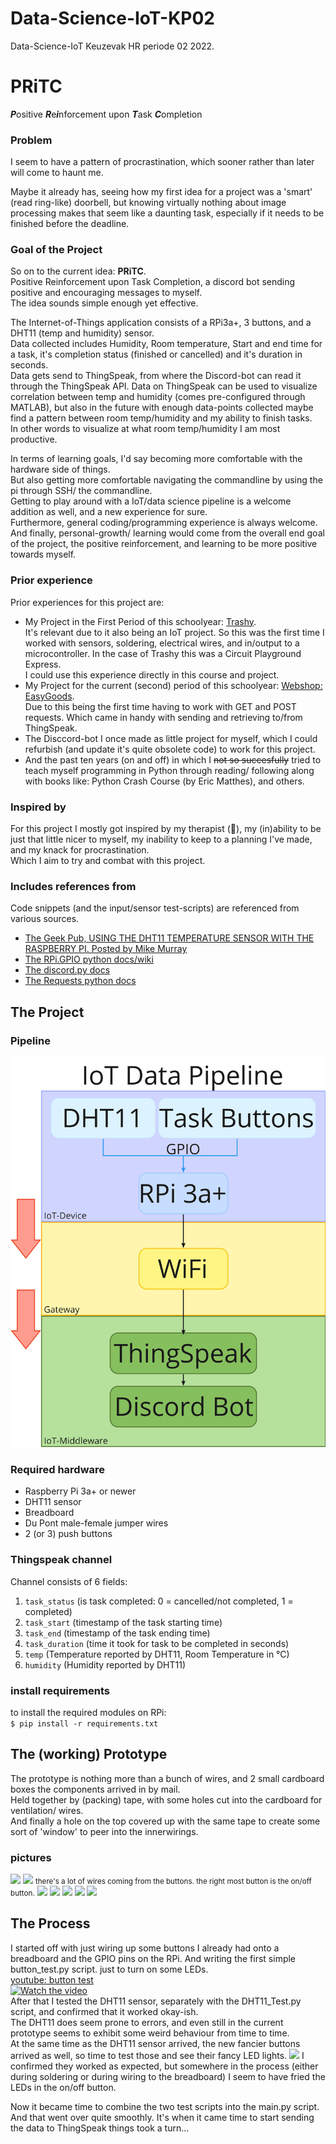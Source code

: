 # Data-Science-IoT-KP02
Data-Science-IoT Keuzevak HR periode 02 2022.

# PRiTC
***P***ositive ***R***e***i***nforcement upon ***T***ask ***C***ompletion

### Problem
I seem to have a pattern of procrastination, which sooner rather than later will come to haunt me.

Maybe it already has, seeing how my first idea for a project was a 'smart' (read ring-like) doorbell,
but knowing virtually nothing about image processing makes that seem like a daunting task,
especially if it needs to be finished before the deadline.  

### Goal of the Project
So on to the current idea: **PRiTC**.  
Positive Reinforcement upon Task Completion, a discord bot sending positive and encouraging messages to myself.  
The idea sounds simple enough yet effective.    

The Internet-of-Things application consists of a RPi3a+, 3 buttons, and a DHT11 (temp and humidity) sensor.  
Data collected includes Humidity, Room temperature, Start and end time for a task, it's completion status
(finished or cancelled) and it's duration in seconds.    
Data gets send to ThingSpeak, from where the Discord-bot can read
it through the ThingSpeak API. Data on ThingSpeak can be used to visualize correlation between temp and humidity
(comes pre-configured through MATLAB), but also in the future with enough data-points collected maybe find a pattern between
room temp/humidity and my ability to finish tasks.    
In other words to visualize at what room temp/humidity I am most productive.
  
In terms of learning goals, I'd say becoming more comfortable with the hardware side of things.  
But also getting more comfortable navigating the commandline by using the pi through SSH/ the commandline.  
Getting to play around with a IoT/data science pipeline is a welcome addition as well, and a new experience for sure.  
Furthermore, general coding/programming experience is always welcome.  
And finally, personal-growth/ learning would come from the overall end goal of the project, the positive reinforcement, and learning
to be more positive towards myself.    

### Prior experience
Prior experiences for this project are:
- My Project in the First Period of this schoolyear: <a href="https://makecode.adafruit.com/90475-47648-89981-11445">
Trashy</a>.  
It's relevant due to it also being an IoT project. So this was the first time I worked with sensors, soldering,
electrical wires, and in/output to a microcontroller. In the case of Trashy this was a Circuit Playground Express.  
I could use this experience directly in this course and project.
- My Project for the current (second) period of this schoolyear: <a href="https://github.com/PimMiii/cmgthrcle2">Webshop: EasyGoods</a>.  
Due to this being the first time having to work with GET and POST requests. Which came in handy with sending and
retrieving to/from ThingSpeak.
- The Disccord-bot I once made as little project for myself, which I could refurbish (and update it's quite obsolete code)
to work for this project.
- And the past ten years (on and off) in which I ~~not so succesfully~~ tried to teach myself programming in Python through reading/ following along with
books like: Python Crash Course (by Eric Matthes), and others.

### Inspired by
For this project I mostly got inspired by my therapist (👋), my (in)ability to be just that little nicer to myself, 
my inability to keep to a planning I've made, and my knack for procrastination.  
Which I aim to try and combat with this project.

### Includes references from  
Code snippets (and the input/sensor test-scripts) are referenced from various sources.
- <a href="https://www.thegeekpub.com/236867/using-the-dht11-temperature-sensor-with-the-raspberry-pi/">The Geek Pub, USING THE DHT11 TEMPERATURE SENSOR WITH THE RASPBERRY PI. Posted by Mike Murray </a>
- <a href="https://sourceforge.net/p/raspberry-gpio-python/wiki/Home/">The RPi.GPIO python docs/wiki</a>
- <a href="https://discordpy.readthedocs.io/en/stable/index.html">The discord.py docs </a>
- <a href="https://docs.python-requests.org/en/master/user/quickstart/">The Requests python docs</a>
  

## The Project

### Pipeline
<img src="img/IoT Pipeline.jpg"/>

### Required hardware
- Raspberry Pi 3a+ or newer
- DHT11 sensor
- Breadboard
- Du Pont male-female jumper wires
- 2 (or 3) push buttons

### Thingspeak channel
Channel consists of 6 fields:
1. `task_status` (is task completed: 0 = cancelled/not completed, 1 = completed)
2. `task_start` (timestamp of the task starting time)
3. `task_end` (timestamp of the task ending time)
4. `task_duration` (time it took for task to be completed in seconds)
5. `temp` (Temperature reported by DHT11, Room Temperature in °C)
6. `humidity` (Humidity reported by DHT11)

### install requirements 
to install the required modules on RPi:  
```$ pip install -r requirements.txt ```

## The (working) Prototype

The prototype is nothing more than a bunch of wires, and 2 small cardboard boxes the components arrived in by mail.  
Held together by (packing) tape, with some holes cut into the cardboard for ventilation/ wires.  
And finally a hole on the top covered up with the same tape to create some sort of 'window' to peer into the innerwirings.  

### pictures
<img src="img/prototype/prototype04.jpg">
<img src="img/prototype/prototype03.jpg"/>
<small> there's a lot of wires coming from the buttons. the right most button is the on/off button.</small>
<img src="img/prototype/prototype08.jpg">
<img src="img/prototype/prototype05.jpg">
<img src="img/prototype/prototype07.jpg">
<img src="img/prototype/prototype06.jpg">
<img src="img/prototype/prototype02.jpg">

## The Process
I started off with just wiring up some buttons I already had onto a breadboard and the GPIO pins on the RPi.
And writing the first simple button_test.py script. just to turn on some LEDs.  
<a href="https://youtu.be/Oq14UJqhHEA">youtube: button test </a>  
[![Watch the video](https://img.youtube.com/vi/Oq14UJqhHEA/hqdefault.jpg)](https://youtu.be/Oq14UJqhHEA)  
After that I tested the DHT11 sensor, separately with the DHT11_Test.py script, and confirmed that it worked okay-ish.  
The DHT11 does seem prone to errors, and even still in the current prototype seems to exhibit some weird behaviour from
time to time.  
At the same time as the DHT11 sensor arrived, the new fancier buttons arrived as well, so time to test those and see
their fancy LED lights. 
<img src="img/prototype/prototype01.jpg"/> 
I confirmed they worked as expected, but somewhere in the process (either during soldering or during wiring to the
breadboard) I seem to have fried the LEDs in the on/off button. 

Now it became time to combine the two test scripts into the main.py script. And that went over quite smoothly.
It's when it came time to start sending the data to ThingSpeak things took a turn... 

